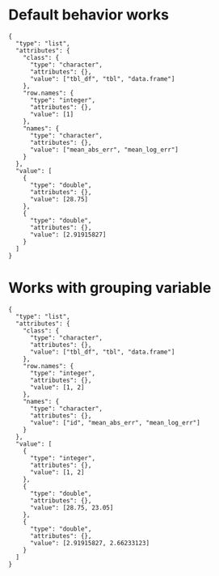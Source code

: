 # Default behavior works

    {
      "type": "list",
      "attributes": {
        "class": {
          "type": "character",
          "attributes": {},
          "value": ["tbl_df", "tbl", "data.frame"]
        },
        "row.names": {
          "type": "integer",
          "attributes": {},
          "value": [1]
        },
        "names": {
          "type": "character",
          "attributes": {},
          "value": ["mean_abs_err", "mean_log_err"]
        }
      },
      "value": [
        {
          "type": "double",
          "attributes": {},
          "value": [28.75]
        },
        {
          "type": "double",
          "attributes": {},
          "value": [2.91915827]
        }
      ]
    }

# Works with grouping variable

    {
      "type": "list",
      "attributes": {
        "class": {
          "type": "character",
          "attributes": {},
          "value": ["tbl_df", "tbl", "data.frame"]
        },
        "row.names": {
          "type": "integer",
          "attributes": {},
          "value": [1, 2]
        },
        "names": {
          "type": "character",
          "attributes": {},
          "value": ["id", "mean_abs_err", "mean_log_err"]
        }
      },
      "value": [
        {
          "type": "integer",
          "attributes": {},
          "value": [1, 2]
        },
        {
          "type": "double",
          "attributes": {},
          "value": [28.75, 23.05]
        },
        {
          "type": "double",
          "attributes": {},
          "value": [2.91915827, 2.66233123]
        }
      ]
    }


